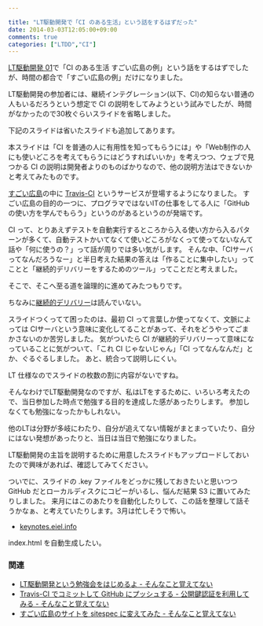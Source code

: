 ```yaml
---

title: "LT駆動開発で「CI のある生活」という話をするはずだった"
date: 2014-03-03T12:05:00+09:00
comments: true
categories: ["LTDD","CI"]
---
```


[LT駆動開発 01](https://github.com/LTDD/Sessions/wiki/LT%E9%A7%86%E5%8B%95%E9%96%8B%E7%99%BA01)で「CI のある生活 すごい広島の例」という話をするはずでしたが、時間の都合で「すごい広島の例」だけになりました。

LT駆動開発の参加者には、継続インテグレーション(以下、CI)の知らない普通の人もいるだろうという想定で CI の説明をしてみようという試みでしたが、時間がなかったので30枚ぐらいスライドを省略しました。

下記のスライドは省いたスライドも追加してあります。

<script async class="speakerdeck-embed" data-id="af93ee90836f0131cf5b265e09c13f13" data-ratio="1.33333333333333" src="//speakerdeck.com/assets/embed.js"></script>

本スライドは「CI を普通の人に有用性を知ってもらうには」や「Web制作の人にも使いどころを考えてもらうにはどうすればいいか」を考えつつ、ウェブで見つかる CI の説明は開発者よりのものばかりなので、他の説明方法はできないかと考えてみたものです。

[すごい広島](http://great-h.github.io/)の中に [Travis-CI](https://travis-ci.org/) というサービスが登場するようになりました。
すごい広島の目的の一つに、プログラマではないITの仕事をしてる人に「GitHubの使い方を学んでもらう」というのがあるというのが発端です。

CI って、とりあえずテストを自動実行するところから入る使い方から入るパターンが多くて、自動テストかいてなくて使いどころがなくって使ってないなんて話や「何に使うの？」って話が周りでは多い気がします。
そんな中、「CIサーバってなんだろうなー」と半日考えた結果の答えは「作ることに集中したい」ってことと「継続的デリバリーをするためのツール」ってことだと考えました。

そこで、そこへ至る道を論理的に進めてみたつもりです。

ちなみに[継続的デリバリー](http://www.amazon.co.jp/gp/product/4048707876/ref=as_li_ss_tl?ie=UTF8&camp=247&creative=7399&creativeASIN=4048707876&linkCode=as2&tag=eiel-22)は読んでいない。

スライドつくってて困ったのは、最初 CI って言葉しか使ってなくて、文脈によっては CIサーバという意味に変化してることがあって、それをどうやってごまかさないのか苦労しました。
気がついたら CI が継続的デリバリーって意味になっていることに気がついて、「これ CI じゃないじゃん」「CI ってなんなんだ」とか、ぐるぐるしました。
あと、統合って説明しにくい。

LT 仕様なのでスライドの枚数の割に内容がないですね。

そんなわけでLT駆動開発なのですが、私はLTをするために、いろいろ考えたので、当日参加した時点で勉強する目的を達成した感があったりします。
参加しなくても勉強になったかもしれない。

他のLTは分野が多岐にわたり、自分が追えてない情報がまとまっていたり、自分にはない発想があったりと、当日は当日で勉強になりました。

LT駆動開発の主旨を説明するために用意したスライドもアップロードしておいたので興味があれば、確認してみてください。

<script async class="speakerdeck-embed" data-id="0fdaccc0836f0131c82e4ea9b462f4d3" data-ratio="1.33333333333333" src="//speakerdeck.com/assets/embed.js"></script>

ついでに、スライドの .key ファイルをどっかに残しておきたいと思いつつ GitHub だとローカルディスクにコピーがいるし、悩んだ結果 S3 に置いてみたりしました。
来月にはこのあたりを自動化したりして、この話を整理して話そうかなぁ、と考えていたりします。3月は忙しそうで怖い。

* [keynotes.eiel.info](http://keynotes.eiel.info/)

index.html を自動生成したい。

### 関連

* [LT駆動開発という勉強会をはじめるよ - そんなこと覚えてない](http://blog.eiel.info/blog/2014/02/19/start-ltdd/)
* [Travis-CI でコミットして GitHub にプッシュする - 公開鍵認証を利用してみる - そんなこと覚えてない](http://blog.eiel.info/blog/2014/02/18/github-push-from-travis/)
* [すごい広島のサイトを sitespec に変えてみた - そんなこと覚えてない](http://blog.eiel.info/blog/2014/02/19/change-sitespec-for-great-h/)

